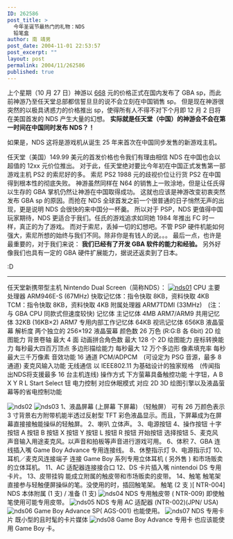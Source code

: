 ```yaml
---
ID: 262586
post_title: >
  今年圣诞节最热门的礼物：NDS
  铅笔盒
author: 南 靖男
post_date: 2004-11-01 22:53:57
post_excerpt: ""
layout: post
permalink: 2004/11/262586
published: true
---
```

上个星期（10 月 27 日）神游以 <a href="http://www.vgame.cn/news/7.asp">668</a> 元的价格正式在国内发布了 GBA sp，而此前神游乃至任天堂总部都信誓旦旦的说不会立刻在中国销售 sp。
但是现在神游很突然的以极具诱惑力的价格推出 sp，使得所有人不得不对下个月即 12 月 2 日将在美国首发的 NDS 产生大量的幻想。
<strong>实际就是任天堂（中国）的神游会不会在第一时间在中国同时发布 NDS？！</strong>
<!--more-->如果是，NDS 这将是游戏机从诞生 25 年来首次在中国同步发售的新游戏主机。
任天堂（美国）149.99 美元的首发价格也令我们有理由相信 NDS 在中国也会以超值的 12xx 元价位推出。
对于此，任天堂绝对要比今年初在中国正式发售第一部游戏主机 PS2 的索尼好的多。
索尼 PS2 1988 元的歧视价位让行货 PS2 在中国得到根本性的彻底失败。
神游虽然同样在 N64 的销售上一败涂地，但是让任氏得以生存的 GBA 掌机仍然让神游在中国取得成功。
这就也应该是神游改变初衷突然发布 GBA sp 的原因。而抢在 NDS 全球首发之前一个很普通的日子悄然无声的出现，更是说明 NDS 会很快的来中国分一杯羹。
所以对于 PSP，NDS 更值得中国玩家期待，NDS 更适合于我们。任氏的游戏追求如同她 1984 年推出 FC 时一样，真正的为了游戏。
而对于索尼，丢掉一切的幻想吧。不管 PSP 硬件机能如何强大，索尼所想的始终与我们不同。除非你是有钱人的说。。。
最后一点，也许是最重要的，对于我们来说：
<strong>我们已经有了开发 GBA 软件的能力和经验。</strong>
另外好像我们也具有一定的 GBA 硬件扩展能力，据说还返卖到了日本。

:D

---------------------------------------------

任天堂新携带型主机 Nintendo Dual Screen（简称NDS）：
<a href="https://larryli.cn/wp-content/uploads/50/5051/2007/07/nds01.jpg" title="nds01"><img src="https://larryli.cn/wp-content/uploads/50/5051/2007/07/nds01.thumbnail.jpg" alt="nds01" /></a>
CPU 主要处理器 ARM946E-S (67MHz)
快取记忆体：指令快取 8KB，资料快取 4KB
TCM：指令快取 8KB，资料快取 4KB
附属处理器 ARM7TDMI (33MHz)　(注：与 GBA CPU 同款式但速度较快)
记忆体 主记忆体 4MB
ARM7/ARM9 共用记忆体 32KB (16KB×2)
ARM7 专用内部工作记忆体 64KB
视讯记忆体 656KB
液晶萤幕 解析度 两个独立的 256×192 液晶萤幕
颜色数 26 万色 (R:G:B 各 6bit)
2D 绘图能力 背景卷轴 最大 4 面
动画拼合角色数 最大 128 个
2D 绘图能力 座标转换能力 每秒最大四百万顶点
多边形描绘能力 每秒最大 12 万个多边形
像素填充率 每秒最大三千万像素
音效功能 16 通道 PCM/ADPCM　(可设定为 PSG 音源，最多 8 通道)
麦克风输入功能
无线通信 以 IEEE802.11 为基础设计的独家规格　(传闻指出NDS将支援最多 16 台主机连线)
操作方式 下方萤幕具备触控功能
十字钮，A B X Y R L Start Select 钮
电力控制 对应休眠模式
对应 2D 3D 绘图引擎以及液晶萤幕等的省电控制功能

<img src="https://larryli.cn/wp-content/uploads/50/5051/2007/07/nds02.jpg" alt="nds02" />
<img src="https://larryli.cn/wp-content/uploads/50/5051/2007/07/nds03.jpg" alt="nds03" />
1、液晶屏幕 (上屏幕 下屏幕) （轻触屏） 可有 26 万颜色表示 3 寸背景右方附带机能半透过反射型 TFT 彩色液晶显示。而且，下屏幕成为在屏幕直接接触能操纵的轻触屏。
2、喇叭 立体声。
3、电源按钮
4、操作按钮 十字按钮 A 按钮 B 按钮 X 按钮 Y 按钮 L 按钮 R 按钮 开始按钮 选择按钮
5、麦克风 声音输入用途麦克风。以声音和拍板等声音进行游戏可用。
6、体积
7、GBA 连线插入嘴 Game Boy Advance 专用连接线。
8、休整指示灯
9、电源指示灯
10、耳机／麦克风连接端子 连接 Game Boy 系列专用立体耳机 ( 另外售 ) 和市场贩卖的立体耳机。
11、AC 适配器连接接合口
12、DS 卡片插入嘴 nintendoi DS 专用卡片。
13、皮带挂钩 能成立附属的触皮带和市场贩卖的皮带。
14、触笔 触笔架 直接参与轻触便屏操纵的笔。没使用的时，插回触笔架。 触笔 (2 支 )[ NTR-004] NDS 本体附属 (1 支) / 准备 (1 支)
<img src="https://larryli.cn/wp-content/uploads/50/5051/2007/07/nds04.jpg" alt="nds04" />
NDS 专用触皮带 ( NTR-009)  即使触笔使用可能专用皮带。
<img src="https://larryli.cn/wp-content/uploads/50/5051/2007/07/nds05.jpg" alt="nds05" />
NDS 专用 AC 适配器 (NTR-002)(JPN/ USA)
<img src="https://larryli.cn/wp-content/uploads/50/5051/2007/07/nds06.jpg" alt="nds06" />
Game Boy Advance SP( AGS-001) 也能使用。
<img src="https://larryli.cn/wp-content/uploads/50/5051/2007/07/nds07.jpg" alt="nds07" />
NDS 专用卡片 既小型的且时髦的卡片媒体
<img src="https://larryli.cn/wp-content/uploads/50/5051/2007/07/nds08.jpg" alt="nds08" />
Game Boy Advance 专用卡 也应该能使用 Game Boy 卡。